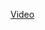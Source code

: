 <a href="https://drive.google.com/file/d/1VbAiaOZKaE6PELLTOU4D5zOtjj0-I2qa/view?usp=sharing">Video</a>
